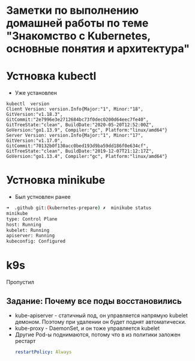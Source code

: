 # Заметки по выполнению домашней работы по теме "Знакомство с Kubernetes, основные понятия и архитектура"


# Устновка  kubectl
* Уже установлен
~~~
kubectl  version
Client Version: version.Info{Major:"1", Minor:"18", GitVersion:"v1.18.3", GitCommit:"2e7996e3e2712684bc73f0dec0200d64eec7fe40", GitTreeState:"clean", BuildDate:"2020-05-20T12:52:00Z", GoVersion:"go1.13.9", Compiler:"gc", Platform:"linux/amd64"}
Server Version: version.Info{Major:"1", Minor:"17", GitVersion:"v1.17.0", GitCommit:"70132b0f130acc0bed193d9ba59dd186f0e634cf", GitTreeState:"clean", BuildDate:"2019-12-07T21:12:17Z", GoVersion:"go1.13.4", Compiler:"gc", Platform:"linux/amd64"}
~~~

# Устновка  minikube
* Был устновлен ранее 

~~~ sh
➜  .github git:(kubernetes-prepare) ✗  minikube status
minikube
type: Control Plane
host: Running
kubelet: Running
apiserver: Running
kubeconfig: Configured
~~~


# k9s
Пропустил

## Задание: Почему все поды восстановились
* kube-apiserver  - статичный под, он управляется напрямую kubelet демоном. Поэтому при удалении он будет поднят автоматически.
* kube-proxy - DaemonSet, и он тоже управляется kubelet
* Другие Pod-ы поднимаются, потому что в из политики заложен рестарт
  ~~~ yaml
  restartPolicy: Always
  ~~~
